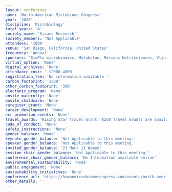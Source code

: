 ```yaml
---
layout: conference 
name: 'North American Microbiome Congress'
year: '2020'
discipline: 'Microbiology'
total_years: '4'
society_name: 'Kisaco Research'
society_members: 'Not Applicable'
attendees: '1000'
venue: 'San Diego, California, United States'
frequency: 'Annual'
sponsors: 'BioPlx microbiomics, Metabolon, Merieux Nutrisciences, Vlinical Microbiomics, Biose Industrie, Bio-Me Microbiome profiling, DLA Piper, Zymo Research, Symprove, Diversigen, COSMOID, QuayPharma, Baseclear'
virtual_option: 'None'
digital_archives: 'None'
attendance_cost: ' $2000-4000'
registration_fee: 'No information available '
carbon_footprint: '1500'
other_carbon_footprint: '300'
electonic_program: 'None'
onsite_maternity: 'None'
onsite_childcare: 'None'
caregiver_grant: 'None'
career_development: 'None'
ecr_promotion_events: 'None'
travel_awards: 'Rising Star Travel Grant: $250 Travel Grants are available for FIVE young researchers (defined as having completed their PhD within the last 5 years). '
code_of_conduct: 'None'
safety_instructions: 'None'
gender_balance: 'None'
keynote_gender_balance: 'Not Applicable to this meeting.'
speaker_gender_balance: 'Not Applicable to this meeting.'
invited_gender_balance: '23 Men: 11 Women'
session_chair_gender_balance: 'Not Applicable to this meeting.'
conference_chair_gender_balance: 'No Information available online'
environmental_sustainability: 'None'
public_engagement: 'None'
sustainability_initiatives: 'None'
conference_url: 'https://humanmicrobiomecongress.com/events/north-america-microbiome-congress'
other_details: ''
---
```


